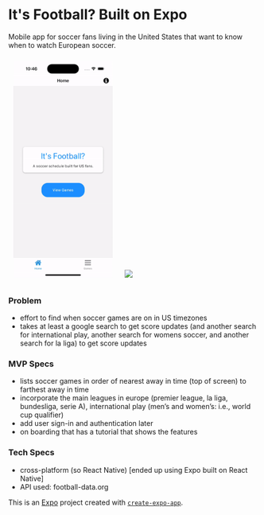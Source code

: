 # It's Football? Built on Expo
Mobile app for soccer fans living in the United States that want to know when to watch European soccer.
<div>
<img src="app-photos/ViewGames.gif" width=200 style="margin: 10px">
<img src="app-photos/UpcomingGames.gif" width=200 style="margin: 10px">
</div>

### Problem
- effort to find when soccer games are on in US timezones
- takes at least a google search to get score updates (and another search for international play, another search for womens soccer, and another search for la liga) to get score updates

### MVP Specs
- lists soccer games in order of nearest away in time (top of screen) to farthest away in time
- incorporate the main leagues in europe (premier league, la liga, bundesliga, serie A), international play (men’s and women’s: i.e., world cup qualifier)
- add user sign-in and authentication later
- on boarding that has a tutorial that shows the features

### Tech Specs
- cross-platform (so React Native) [ended up using Expo built on React Native]
- API used: football-data.org

This is an [Expo](https://expo.dev) project created with [`create-expo-app`](https://www.npmjs.com/package/create-expo-app).


